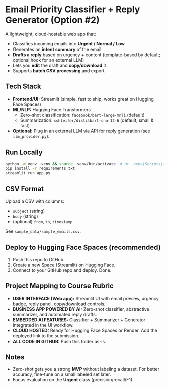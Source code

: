 # Email Priority Classifier + Reply Generator (Option #2)

A lightweight, cloud-hostable web app that:
- Classifies incoming emails into **Urgent / Normal / Low**
- Generates an **intent summary** of the email
- **Drafts a reply** based on urgency + content (template-based by default; optional hook for an external LLM)
- Lets you **edit** the draft and **copy/download** it
- Supports **batch CSV processing** and export

## Tech Stack
- **Frontend/UI:** Streamlit (simple, fast to ship, works great on Hugging Face Spaces)
- **ML/NLP:** Hugging Face Transformers
  - Zero-shot classification: `facebook/bart-large-mnli` (default)
  - Summarization: `sshleifer/distilbart-cnn-12-6` (default, small & fast)
- **Optional:** Plug in an external LLM via API for reply generation (see `llm_provider.py`).

## Run Locally
```bash
python -m venv .venv && source .venv/bin/activate  # or .venv\Scripts\activate on Windows
pip install -r requirements.txt
streamlit run app.py
```

## CSV Format
Upload a CSV with columns:
- `subject` (string)
- `body` (string)
- (optional) `from`, `to`, `timestamp`

See `sample_data/sample_emails.csv`.

## Deploy to Hugging Face Spaces (recommended)
1. Push this repo to GitHub.
2. Create a new Space (Streamlit) on Hugging Face.
3. Connect to your GitHub repo and deploy. Done.

## Project Mapping to Course Rubric
- **USER INTERFACE (Web app):** Streamlit UI with email preview, urgency badge, reply panel, copy/download controls.
- **BUSINESS APP POWERED BY AI:** Zero-shot classifier, abstractive summarizer, and automated reply drafts.
- **EMBEDDED AI FEATURES:** Classifier + Summarizer + Generator integrated in the UI workflow.
- **CLOUD HOSTED:** Ready for Hugging Face Spaces or Render. Add the deployed link to the submission.
- **ALL CODE IN GITHUB:** Push this folder as-is.

## Notes
- Zero-shot gets you a strong **MVP** without labeling a dataset. For better accuracy, fine-tune on a small labeled set later.
- Focus evaluation on the **Urgent** class (precision/recall/F1).

